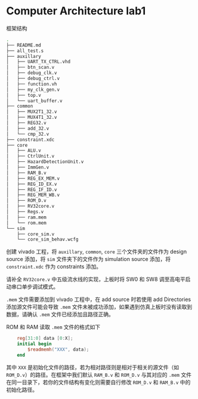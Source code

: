 # Computer Architecture lab1

框架结构

```bash
.
├── README.md
├── all_test.s 
├── auxillary 
│   ├── UART_TX_CTRL.vhd
│   ├── btn_scan.v
│   ├── debug_clk.v
│   ├── debug_ctrl.v
│   ├── function.vh
│   ├── my_clk_gen.v
│   ├── top.v
│   └── uart_buffer.v
├── common 
│   ├── MUX2T1_32.v
│   ├── MUX4T1_32.v
│   ├── REG32.v
│   ├── add_32.v
│   └── cmp_32.v
├── constraint.xdc
├── core
│   ├── ALU.v
│   ├── CtrlUnit.v
│   ├── HazardDetectionUnit.v
│   ├── ImmGen.v
│   ├── RAM_B.v
│   ├── REG_EX_MEM.v
│   ├── REG_ID_EX.v
│   ├── REG_IF_ID.v
│   ├── REG_MEM_WB.v
│   ├── ROM_D.v
│   ├── RV32core.v
│   ├── Regs.v
│   ├── ram.mem
│   └── rom.mem
└── sim
    ├── core_sim.v
    └── core_sim_behav.wcfg
```

创建 vivado 工程，将 `auxillary`, `common`, `core` 三个文件夹的文件作为 design source 添加，将 `sim` 文件夹下的文件作为 simulation source 添加，将 `constraint.xdc` 作为 constraints 添加。

请补全 `RV32core.v` 中五级流水线的实现，上板时将 SW0 和 SW8 调至高电平启动串口单步调试模式。

`.mem` 文件需要添加到 vivado 工程中，在 add source 时若使用 add Directories 添加源文件可能会导致 `.mem` 文件未被成功添加，如果遇到仿真上板时没有读取到数据，请确认 `.mem` 文件已经添加且路径正确。

ROM 和 RAM 读取 `.mem` 文件的格式如下

```verilog
    reg[31:0] data [0:X];
    initial	begin
        $readmemh("XXX", data);
    end
```

其中 `XXX` 是初始化文件的路径，若为相对路径则是相对于相关的源文件（如 `ROM_D.v`）的路径。在框架中我们默认 `RAM_B.v` 和 `ROM_D.v` 与其对应的 `.mem` 文件在同一目录下，若你的文件结构有变化则需要自行修改 `ROM_D.v` 和 `RAM_B.v` 中的初始化路径。
